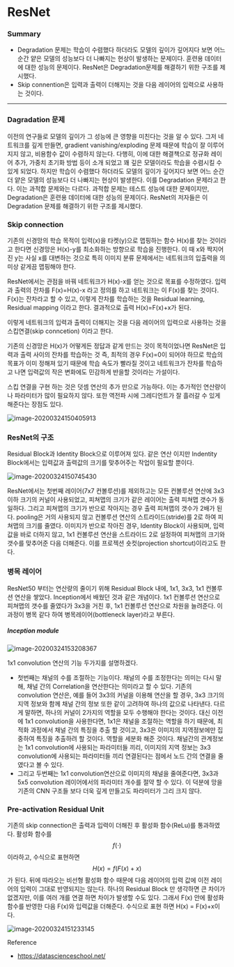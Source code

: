 <script> MathJax.Hub.Queue(["Typeset", MathJax.Hub]); </script>

# ResNet

### Summary

- Degradation 문제는 학습이 수렴했다 하더라도 모델의 깊이가 깊어지다 보면 어느 순간 얕은 모델의 성능보다 더 나빠지는 현상이 발생하는 문제이다. 훈련용 데이터에 대한 성능의 문제이다. ResNet은 Degradation문제를 해결하기 위한 구조를 제시했다.
- Skip connention은 입력과 출력이 더해지는 것을 다음 레이어의 입력으로 사용하는 것이다.
____________

### Dagradation 문제

이전의 연구들로 모델의 깊이가 그 성능에 큰 영향을 미친다는 것을 알 수 있다. 그저 네트워크를 깊게 만들면, gradient vanishing/exploding 문제 때문에 학습이 잘 이루어지지 않고, 비용함수 값이 수렴하지 않는다. 다행히, 이에 대한 해결책으로 정규화 레이어 추가, 가중치 초기화 방법 등이 소개 되었고 꽤 깊은 모델이라도 학습을 수렴시킬 수 있게 되었다. 하지만 학습이 수렴했다 하더라도 모델의 깊이가 깊어지다 보면 어느 순간 더 얕은 모델의 성능보다 더 나빠지는 현상이 발생한다. 이를 Degradation 문제라고 한다. 이는 과적합 문제와는 다르다. 과적합 문제는 테스트 성능에 대한 문제이지만, Degradation은 훈련용 데이터에 대한 성능의 문제이다. ResNet의 저자들은 이 Degradation 문제를 해결하기 위한 구조를 제시했다.

### Skip connection

기존의 신경망의 학습 목적이 입력(x)을 타켓(y)으로 맵핑하는 함수 H(x)를 찾는 것이라고 한다면 신경망은 H(x)-y를 최소화하는 방향으로 학습을 진행한다. 이 때 x와 짝지어진 y는 사실 x를 대변하는 것으로 특히 이미지 분류 문제에서는 네트워크의 입출력을 의미상 같게끔 맵핑해야 한다. 

ResNet에서는 관점을 바꿔 네트워크가 H(x)-x를 얻는 것으로 목표를 수정하였다. 입력과 출력의 잔차를 F(x)=H(x)-x 라고 정의를 하고 네트워크는 이 F(x)를 찾는 것이다. F(x)는 잔차라고 할 수 있고, 이렇게 잔차를 학습하는 것을 Residual learning, Residual mapping 이라고 한다. 결과적으로 출력 H(x)=F(x)+x가 된다. 

이렇게 네트워크의 입력과 출력이 더해지는 것을 다음 레이어의 입력으로 사용하는 것을 스킵연결(skip conncetion) 이라고 한다. 

기존의 신경망은 H(x)가 어떻게든 정답과 같게 만드는 것이 목적이었나면 ResNet은 입력과 출력 사이의 잔차를 학습하는 것 즉, 최적의 경우 F(x)=0이 되어야 하므로 학습의 목표가 이미 정해져 있기 때문에 학습 속도가 빨라질 것이고 네트워크가 잔차를 학습하고 나면 입력값의 작은 변화에도 민감하게 반을할 것이라는 가설이다. 

스킵 연결을 구현 하는 것은 덧셈 연산의 추가 만으로 가능하다. 이는 추가적인 연산량이나 파라미터가 많이 필요하지 않다. 또한 역전파 시에 그레디언트가 잘 흘러갈 수 있게 해준다는 장점도 있다.

![image-20200324150405913](../../../resource/img/image-20200324150405913.png)

### ResNet의 구조

Residual Block과 Identity Block으로 이루어져 있다. 같은 연산 이지만 Indentity Block에서는 입력값과 출력값의 크기를 맞추어주는 작업이 필요할 뿐이다. 

![image-20200324150745430](../../../resource/img/image-20200324150745430.png)

ResNet에서는 첫번째 레이어(7x7 컨볼루션)를 제외하고는 모든 컨볼루션 연산에 3x3 이하 크기의 커널이 사용되었고, 피쳐맵의 크기가 같은 레이어는 출력 피쳐맵 갯수가 동일하다. 그리고 피쳐맵의 크기가 반으로 작아지는 경우 출력 피쳐맵의 갯수가 2배가 된다. pooling은 거의 사용되지 않고 컨볼루션 연산의 스트라이드(stride)를 2로 하여 피쳐맵의 크기를 줄였다. 이미지가 반으로 작아진 경우, Identity Block이 사용되며, 입력값을 바로 더하지 않고, 1x1 컨볼루션 연산을 스트라이드 2로 설정하여 피쳐맵의 크기와 갯수를 맞추어준 다음 더해준다. 이를 프로젝션 숏컷(projection shortcut)이라고도 한다.

### 병목 레이어

ResNet50 부터는 연산량의 줄이기 위해 Residual Block 내에, 1x1, 3x3, 1x1 컨볼루션 연산을 쌓았다. Inception에서 배웠던 것과 같은 개념이다. 1x1 컨볼루션 연산으로 피쳐맵의 갯수를 줄였다가 3x3을 거친 후, 1x1 컨볼루션 연산으로 차원을 늘려준다. 이 과정이 병목 같다 하여 병목레이어(bottleneck layer)라고 부른다.

##### Inception module

![image-20200324153208367](../../../resource/img/image-20200324153208367.png)

1x1 convolution 연산의 기능 두가지를 설명하겠다.

- 첫번째는 채널의 수를 조절하는 기능이다. 채널의 수를 조정한다는 의미는 다시 말해, 채널 간의 Correlation을 연산한다는 의미라고 할 수 있다. 기존의 convolution 연산은, 예를 들어 3x3의 커널을 이용해 연산을 할 경우, 3x3 크기의 지역 정보와 함께 채널 간의 정보 또한 같이 고려하여 하나의 값으로 나타낸다. 다르게 말하면, 하나의 커널이 2가지의 역할을 모두 수행해야 한다는 것이다. 대신 이전에 1x1 convolution을 사용한다면, 1x1은 채널을 조절하는 역할을 하기 때문에, 최적화 과정에서 채널 간의 특징을 추출 할 것이고, 3x3은 이미지의 지역정보에만 집중하여 특징을 추출하려 할 것이다. 역할을 세분화 해준 것이다. 채널간의 관계정보는 1x1 convolution에 사용되는 파라미터들 끼리, 이미지의 지역 정보는 3x3 convolution에 사용되는 파라미터들 끼리 연결된다는 점에서 노드 간의 연결을 줄였다고 볼 수 있다.
- 그리고 두번째는 1x1 convolution연산으로 이미지의 채널을 줄여준다면, 3x3과 5x5 convolution 레이어에서의 파라미터 개수를 절약 할 수 있다. 이 덕분에 망을 기존의 CNN 구조들 보다 더욱 깊게 만들고도 파라미터가 그리 크지 않다.

### Pre-activation Residual Unit

기존의 skip connection은 출력과 입력이 더해진 후 활성화 함수(ReLu)를 통과하였다. 활성화 함수를 $$f(\cdot)$$ 이라하고, 수식으로 표현하면 $$H(x)=f(F(x)+x)$$ 가 된다. 뒤에 따라오는 비선형 활성화 함수 때문에 다음 레이어의 입력 값에 이전 레이어의 입력이 그대로 반영되지는 않는다. 하나의 Residual Block 만 생각하면 큰 차이가 없겠지만, 이를 여러 개를 연결 하면 차이가 발생할 수도 있다. 그래서 F(x) 안에 활성화 함수를 반영한 다음 F(x)와 입력값을 더해준다. 수식으로 표현 하면 H(x) = F(x)+x이다. 

![image-20200324151233145](../../../resource/img/image-20200324151233145.png)




Reference
- https://datascienceschool.net/